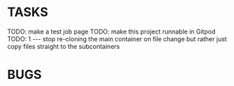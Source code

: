 # TASKS

TODO: make a test job page
TODO: make this project runnable in Gitpod
TODO: 1 --- stop re-cloning the main container on file change but rather just copy files
  straight to the subcontainers

# BUGS
